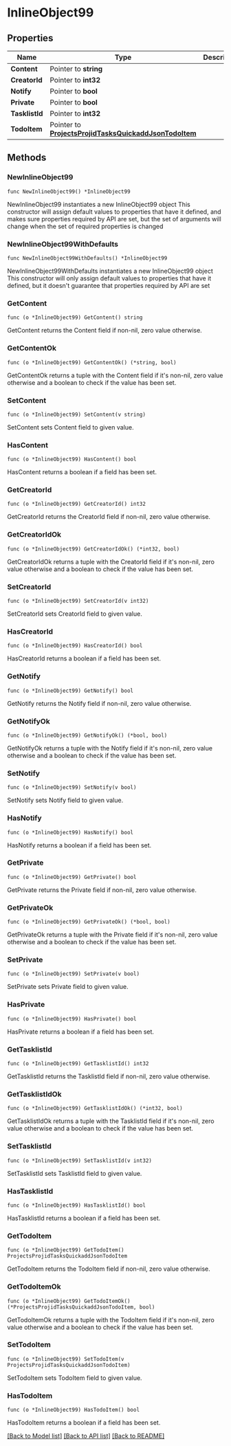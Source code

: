 # InlineObject99

## Properties

Name | Type | Description | Notes
------------ | ------------- | ------------- | -------------
**Content** | Pointer to **string** |  | [optional] 
**CreatorId** | Pointer to **int32** |  | [optional] 
**Notify** | Pointer to **bool** |  | [optional] 
**Private** | Pointer to **bool** |  | [optional] 
**TasklistId** | Pointer to **int32** |  | [optional] 
**TodoItem** | Pointer to [**ProjectsProjidTasksQuickaddJsonTodoItem**](_projects__projid__tasks_quickadd_json_todo_item.md) |  | [optional] 

## Methods

### NewInlineObject99

`func NewInlineObject99() *InlineObject99`

NewInlineObject99 instantiates a new InlineObject99 object
This constructor will assign default values to properties that have it defined,
and makes sure properties required by API are set, but the set of arguments
will change when the set of required properties is changed

### NewInlineObject99WithDefaults

`func NewInlineObject99WithDefaults() *InlineObject99`

NewInlineObject99WithDefaults instantiates a new InlineObject99 object
This constructor will only assign default values to properties that have it defined,
but it doesn't guarantee that properties required by API are set

### GetContent

`func (o *InlineObject99) GetContent() string`

GetContent returns the Content field if non-nil, zero value otherwise.

### GetContentOk

`func (o *InlineObject99) GetContentOk() (*string, bool)`

GetContentOk returns a tuple with the Content field if it's non-nil, zero value otherwise
and a boolean to check if the value has been set.

### SetContent

`func (o *InlineObject99) SetContent(v string)`

SetContent sets Content field to given value.

### HasContent

`func (o *InlineObject99) HasContent() bool`

HasContent returns a boolean if a field has been set.

### GetCreatorId

`func (o *InlineObject99) GetCreatorId() int32`

GetCreatorId returns the CreatorId field if non-nil, zero value otherwise.

### GetCreatorIdOk

`func (o *InlineObject99) GetCreatorIdOk() (*int32, bool)`

GetCreatorIdOk returns a tuple with the CreatorId field if it's non-nil, zero value otherwise
and a boolean to check if the value has been set.

### SetCreatorId

`func (o *InlineObject99) SetCreatorId(v int32)`

SetCreatorId sets CreatorId field to given value.

### HasCreatorId

`func (o *InlineObject99) HasCreatorId() bool`

HasCreatorId returns a boolean if a field has been set.

### GetNotify

`func (o *InlineObject99) GetNotify() bool`

GetNotify returns the Notify field if non-nil, zero value otherwise.

### GetNotifyOk

`func (o *InlineObject99) GetNotifyOk() (*bool, bool)`

GetNotifyOk returns a tuple with the Notify field if it's non-nil, zero value otherwise
and a boolean to check if the value has been set.

### SetNotify

`func (o *InlineObject99) SetNotify(v bool)`

SetNotify sets Notify field to given value.

### HasNotify

`func (o *InlineObject99) HasNotify() bool`

HasNotify returns a boolean if a field has been set.

### GetPrivate

`func (o *InlineObject99) GetPrivate() bool`

GetPrivate returns the Private field if non-nil, zero value otherwise.

### GetPrivateOk

`func (o *InlineObject99) GetPrivateOk() (*bool, bool)`

GetPrivateOk returns a tuple with the Private field if it's non-nil, zero value otherwise
and a boolean to check if the value has been set.

### SetPrivate

`func (o *InlineObject99) SetPrivate(v bool)`

SetPrivate sets Private field to given value.

### HasPrivate

`func (o *InlineObject99) HasPrivate() bool`

HasPrivate returns a boolean if a field has been set.

### GetTasklistId

`func (o *InlineObject99) GetTasklistId() int32`

GetTasklistId returns the TasklistId field if non-nil, zero value otherwise.

### GetTasklistIdOk

`func (o *InlineObject99) GetTasklistIdOk() (*int32, bool)`

GetTasklistIdOk returns a tuple with the TasklistId field if it's non-nil, zero value otherwise
and a boolean to check if the value has been set.

### SetTasklistId

`func (o *InlineObject99) SetTasklistId(v int32)`

SetTasklistId sets TasklistId field to given value.

### HasTasklistId

`func (o *InlineObject99) HasTasklistId() bool`

HasTasklistId returns a boolean if a field has been set.

### GetTodoItem

`func (o *InlineObject99) GetTodoItem() ProjectsProjidTasksQuickaddJsonTodoItem`

GetTodoItem returns the TodoItem field if non-nil, zero value otherwise.

### GetTodoItemOk

`func (o *InlineObject99) GetTodoItemOk() (*ProjectsProjidTasksQuickaddJsonTodoItem, bool)`

GetTodoItemOk returns a tuple with the TodoItem field if it's non-nil, zero value otherwise
and a boolean to check if the value has been set.

### SetTodoItem

`func (o *InlineObject99) SetTodoItem(v ProjectsProjidTasksQuickaddJsonTodoItem)`

SetTodoItem sets TodoItem field to given value.

### HasTodoItem

`func (o *InlineObject99) HasTodoItem() bool`

HasTodoItem returns a boolean if a field has been set.


[[Back to Model list]](../README.md#documentation-for-models) [[Back to API list]](../README.md#documentation-for-api-endpoints) [[Back to README]](../README.md)


